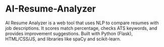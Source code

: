 # AI-Resume-Analyzer
AI Resume Analyzer is a web tool that uses NLP to compare resumes with job descriptions. It scores match percentage, checks ATS keywords, and provides improvement suggestions. Built with Python (Flask), HTML/CSS/JS, and libraries like spaCy and scikit-learn.
